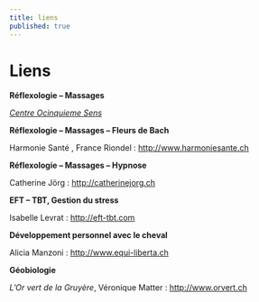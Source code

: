 ```yaml
---
title: liens
published: true
---
```



# Liens

**Réflexologie – Massages**

[*Centre Ocinquieme Sens*](http://www.ocinquieme.ch)


**Réflexologie – Massages – Fleurs de Bach**

Harmonie Santé , France Riondel : <http://www.harmoniesante.ch>


**Réflexologie – Massages – Hypnose**

Catherine Jörg : <http://catherinejorg.ch>


**EFT – TBT, Gestion du stress**

Isabelle Levrat : <http://eft-tbt.com>


**Développement personnel avec le cheval**

Alicia Manzoni : <http://www.equi-liberta.ch>


**Géobiologie**

*L’Or vert de la Gruyère*, Véronique Matter : <http://www.orvert.ch>
